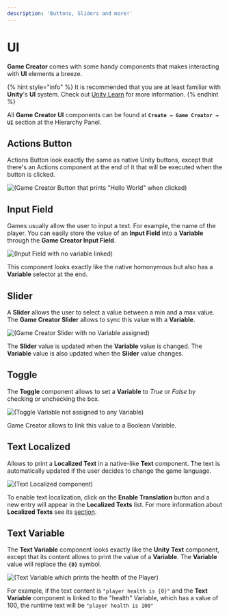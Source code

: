 ```yaml
---
description: 'Buttons, Sliders and more!'
---
```


# UI

**Game Creator** comes with some handy components that makes interacting with **UI** elements a breeze.

{% hint style="info" %}
It is recommended that you are at least familiar with **Unity**'s **UI** system. Check out [Unity Learn](https://learn.unity.com/) for more information.
{% endhint %}

All **Game Creator UI** components can be found at **`Create → Game Creator → UI`** section at the Hierarchy Panel. 

## Actions Button

Actions Button look exactly the same as native Unity buttons, except that there's an Actions component at the end of it that will be executed when the button is clicked.

![\(Game Creator Button that prints &quot;Hello World&quot; when clicked\)](../../.gitbook/assets/ui-button.jpg)

## Input Field

Games usually allow the user to input a text. For example, the name of the player. You can easily store the value of an **Input Field** into a **Variable** through the **Game Creator Input Field**. 

![\(Input Field with no variable linked\)](../../.gitbook/assets/ui-inputfield.jpg)

This component looks exactly like the native homonymous but also has a **Variable** selector at the end.

## Slider

A **Slider** allows the user to select a value between a min and a max value. The **Game Creator Slider** allows to sync this value with a **Variable**.

![\(Game Creator Slider with no Variable assigned\)](../../.gitbook/assets/ui-slider.jpg)

The **Slider** value is updated when the **Variable** value is changed. The **Variable** value is also updated when the **Slider** value changes.

## Toggle

The **Toggle** component allows to set a **Variable** to _True_ or _False_ by checking or unchecking the box.

![\(Toggle Variable not assigned to any Variable\)](../../.gitbook/assets/ui-toggle.jpg)

Game Creator allows to link this value to a Boolean Variable.

## Text Localized

Allows to print a **Localized Text** in a native-like **Text** component. The text is automatically updated if the user decides to change the game language.

![\(Text Localized component\)](../../.gitbook/assets/ui-text-localized.jpg)

To enable text localization, click on the **Enable Translation** button and a new entry will appear in the **Localized Texts** list. For more information about **Localized Texts** see its [section](localization.md).

## Text Variable

The **Text Variable** component looks exactly like the **Unity** **Text** component, except that its content allows to print the value of a **Variable**. The **Variable** value will replace the **`{0}`** symbol.

![\(Text Variable which prints the health of the Player\)](../../.gitbook/assets/ui-text-variable.jpg)

For example, if the text content is `"player health is {0}"` and the **Text Variable** component is linked to the "health" Variable, which has a value of 100, the runtime text will be `"player health is 100"`

